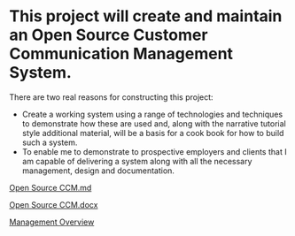 # This project will create and maintain an Open Source Customer Communication Management System.

There are two real reasons for constructing this project:

- Create a working system using a range of technologies and techniques to demonstrate how these are used and, along with the narrative tutorial style additional material, will be a basis for a cook book for how to build such a system.
- To enable me to demonstrate to prospective employers and clients that I am capable of delivering a system along with all the necessary management, design and documentation.

[Open Source CCM.md](/.attachments/Open%20Source%20CCM-9b4c0914-fe42-49d8-aaf9-f2f9a4a86477.md)

[Open Source CCM.docx](/.attachments/Open%20Source%20CCM-b4a18fac-b623-4eda-bfa5-d5cecd7195dd.docx)

[Management Overview](/Open-Source-Customer-Communication-Management-System/Management-Overview)